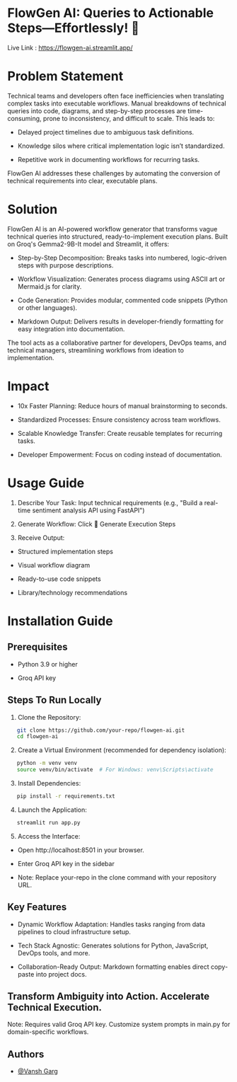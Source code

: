 
# FlowGen AI: Queries to Actionable Steps—Effortlessly! 🚀

Live Link : https://flowgen-ai.streamlit.app/

# Problem Statement

Technical teams and developers often face inefficiencies when translating complex tasks into executable workflows. Manual breakdowns of technical queries into code, diagrams, and step-by-step processes are time-consuming, prone to inconsistency, and difficult to scale. This leads to:

- Delayed project timelines due to ambiguous task definitions.

- Knowledge silos where critical implementation logic isn’t standardized.

- Repetitive work in documenting workflows for recurring tasks.

FlowGen AI addresses these challenges by automating the conversion of technical requirements into clear, executable plans.

# Solution

FlowGen AI is an AI-powered workflow generator that transforms vague technical queries into structured, ready-to-implement execution plans. Built on Groq's Gemma2-9B-It model and Streamlit, it offers:

- Step-by-Step Decomposition: Breaks tasks into numbered, logic-driven steps with purpose descriptions.

- Workflow Visualization: Generates process diagrams using ASCII art or Mermaid.js for clarity.

- Code Generation: Provides modular, commented code snippets (Python or other languages).

- Markdown Output: Delivers results in developer-friendly formatting for easy integration into documentation.

The tool acts as a collaborative partner for developers, DevOps teams, and technical managers, streamlining workflows from ideation to implementation.



# Impact

- 10x Faster Planning: Reduce hours of manual brainstorming to seconds.

- Standardized Processes: Ensure consistency across team workflows.

- Scalable Knowledge Transfer: Create reusable templates for recurring tasks.

- Developer Empowerment: Focus on coding instead of documentation.


# Usage Guide
1. Describe Your Task: Input technical requirements (e.g., "Build a real-time sentiment analysis API using FastAPI")

2. Generate Workflow: Click 🚀 Generate Execution Steps

3. Receive Output:

- Structured implementation steps

- Visual workflow diagram

- Ready-to-use code snippets

- Library/technology recommendations
# Installation Guide
## Prerequisites

- Python 3.9 or higher

- Groq API key

## Steps To Run Locally

1. Clone the Repository:

```bash
   git clone https://github.com/your-repo/flowgen-ai.git  
   cd flowgen-ai     
```
2. Create a Virtual Environment (recommended for dependency isolation):
```bash
   python -m venv venv  
   source venv/bin/activate  # For Windows: venv\Scripts\activate  
```
3. Install Dependencies:
```bash
   pip install -r requirements.txt  
```
4.  Launch the Application:

```bash
   streamlit run app.py  
```


5. Access the Interface:

- Open http://localhost:8501 in your browser.

- Enter Groq API key in the sidebar

- Note: Replace your-repo in the clone command with your repository URL.


## Key Features
- Dynamic Workflow Adaptation: Handles tasks ranging from data pipelines to cloud infrastructure setup.

- Tech Stack Agnostic: Generates solutions for Python, JavaScript, DevOps tools, and more.

- Collaboration-Ready Output: Markdown formatting enables direct copy-paste into project docs.

## Transform Ambiguity into Action. Accelerate Technical Execution.

Note: Requires valid Groq API key. Customize system prompts in main.py for domain-specific workflows.

## Authors

- [@Vansh Garg](https://github.com/vanshgarg-1)

